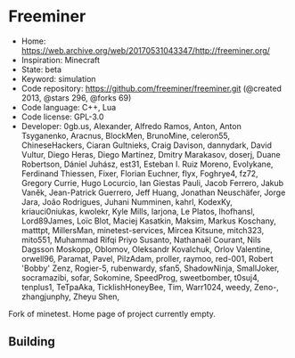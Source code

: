# Freeminer

- Home: https://web.archive.org/web/20170531043347/http://freeminer.org/
- Inspiration: Minecraft
- State: beta
- Keyword: simulation
- Code repository: https://github.com/freeminer/freeminer.git (@created 2013, @stars 296, @forks 69)
- Code language: C++, Lua
- Code license: GPL-3.0
- Developer: 0gb.us, Alexander, Alfredo Ramos, Anton, Anton Tsyganenko, Aracnus, BlockMen, BrunoMine, celeron55, ChineseHackers, Ciaran Gultnieks, Craig Davison, dannydark, David Vultur, Diego Heras, Diego Martínez, Dmitry Marakasov, doserj, Duane Robertson, Dániel Juhász, est31, Esteban I. Ruiz Moreno, EvoIykane, Ferdinand Thiessen, Fixer, Florian Euchner, flyx, Foghrye4, fz72, Gregory Currie, Hugo Locurcio, Ian Giestas Pauli, Jacob Ferrero, Jakub Vaněk, Jean-Patrick Guerrero, Jeff Huang, Jonathan Neuschäfer, Jorge Jara, João Rodrigues, Juhani Numminen, kahrl, KodexKy, kriauci0niukas, kwolekr, Kyle Mills, larjona, Le Platos, lhofhansl, Lord89James, Loïc Blot, Maciej Kasatkin, Maksim, Markus Koschany, matttpt, MillersMan, minetest-services, Mircea Kitsune, mitch323, mito551, Muhammad Rifqi Priyo Susanto, Nathanaël Courant, Nils Dagsson Moskopp, Oblomov, Oleksandr Kovalchuk, Orlov Valentine, orwell96, Paramat, Pavel, PilzAdam, proller, raymoo, red-001, Robert 'Bobby' Zenz, Rogier-5, rubenwardy, sfan5, ShadowNinja, SmallJoker, socramazibi, sofar, Sokomine, SpeedProg, sweetbomber, t0suj4, tenplus1, TeTpaAka, TicklishHoneyBee, Tim, Warr1024, weedy, Zeno-, zhangjunphy, Zheyu Shen, ‮

Fork of minetest. Home page of project currently empty. 

## Building

